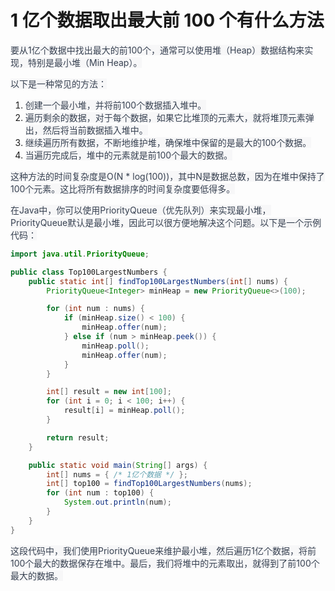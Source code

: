 # 1 亿个数据取出最大前 100 个有什么方法

<font style="color:rgb(55, 65, 81);background-color:rgb(247, 247, 248);">要从1亿个数据中找出最大的前100个，通常可以使用堆（Heap）数据结构来实现，特别是最小堆（Min Heap）。</font>

<font style="color:rgb(55, 65, 81);background-color:rgb(247, 247, 248);">以下是一种常见的方法：</font>

1. <font style="color:rgb(55, 65, 81);background-color:rgb(247, 247, 248);">创建一个最小堆，并将前100个数据插入堆中。</font>
2. <font style="color:rgb(55, 65, 81);background-color:rgb(247, 247, 248);">遍历剩余的数据，对于每个数据，如果它比堆顶的元素大，就将堆顶元素弹出，然后将当前数据插入堆中。</font>
3. <font style="color:rgb(55, 65, 81);background-color:rgb(247, 247, 248);">继续遍历所有数据，不断地维护堆，确保堆中保留的是最大的100个数据。</font>
4. <font style="color:rgb(55, 65, 81);background-color:rgb(247, 247, 248);">当遍历完成后，堆中的元素就是前100个最大的数据。</font>

<font style="color:rgb(55, 65, 81);background-color:rgb(247, 247, 248);">这种方法的时间复杂度是O(N * log(100))，其中N是数据总数，因为在堆中保持了100个元素。这比将所有数据排序的时间复杂度要低得多。</font>

<font style="color:rgb(55, 65, 81);background-color:rgb(247, 247, 248);">在Java中，你可以使用PriorityQueue（优先队列）来实现最小堆，PriorityQueue默认是最小堆，因此可以很方便地解决这个问题。以下是一个示例代码：</font>

```java
import java.util.PriorityQueue;

public class Top100LargestNumbers {
    public static int[] findTop100LargestNumbers(int[] nums) {
        PriorityQueue<Integer> minHeap = new PriorityQueue<>(100);

        for (int num : nums) {
            if (minHeap.size() < 100) {
                minHeap.offer(num);
            } else if (num > minHeap.peek()) {
                minHeap.poll();
                minHeap.offer(num);
            }
        }

        int[] result = new int[100];
        for (int i = 0; i < 100; i++) {
            result[i] = minHeap.poll();
        }

        return result;
    }

    public static void main(String[] args) {
        int[] nums = { /* 1亿个数据 */ };
        int[] top100 = findTop100LargestNumbers(nums);
        for (int num : top100) {
            System.out.println(num);
        }
    }
}
```

<font style="color:rgb(55, 65, 81);background-color:rgb(247, 247, 248);">这段代码中，我们使用PriorityQueue来维护最小堆，然后遍历1亿个数据，将前100个最大的数据保存在堆中。最后，我们将堆中的元素取出，就得到了前100个最大的数据。</font>
